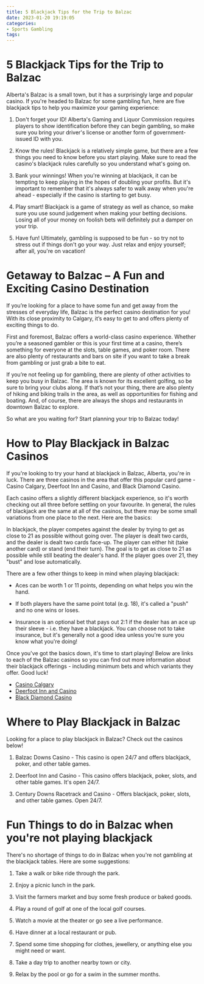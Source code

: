 ```yaml
---
title: 5 Blackjack Tips for the Trip to Balzac 
date: 2023-01-20 19:19:05
categories:
- Sports Gambling
tags:
---
```



#  5 Blackjack Tips for the Trip to Balzac 

Alberta's Balzac is a small town, but it has a surprisingly large and popular casino. If you're headed to Balzac for some gambling fun, here are five blackjack tips to help you maximize your gaming experience:

1. Don't forget your ID! Alberta's Gaming and Liquor Commission requires players to show identification before they can begin gambling, so make sure you bring your driver's license or another form of government-issued ID with you.

2. Know the rules! Blackjack is a relatively simple game, but there are a few things you need to know before you start playing. Make sure to read the casino's blackjack rules carefully so you understand what's going on.

3. Bank your winnings! When you're winning at blackjack, it can be tempting to keep playing in the hopes of doubling your profits. But it's important to remember that it's always safer to walk away when you're ahead - especially if the casino is starting to get busy.

4. Play smart! Blackjack is a game of strategy as well as chance, so make sure you use sound judgement when making your betting decisions. Losing all of your money on foolish bets will definitely put a damper on your trip.

5. Have fun! Ultimately, gambling is supposed to be fun - so try not to stress out if things don't go your way. Just relax and enjoy yourself; after all, you're on vacation!

#  Getaway to Balzac – A Fun and Exciting Casino Destination 

If you’re looking for a place to have some fun and get away from the stresses of everyday life, Balzac is the perfect casino destination for you! With its close proximity to Calgary, it’s easy to get to and offers plenty of exciting things to do.

First and foremost, Balzac offers a world-class casino experience. Whether you’re a seasoned gambler or this is your first time at a casino, there’s something for everyone at the slots, table games, and poker room. There are also plenty of restaurants and bars on site if you want to take a break from gambling or just grab a bite to eat.

If you’re not feeling up for gambling, there are plenty of other activities to keep you busy in Balzac. The area is known for its excellent golfing, so be sure to bring your clubs along. If that’s not your thing, there are also plenty of hiking and biking trails in the area, as well as opportunities for fishing and boating. And, of course, there are always the shops and restaurants in downtown Balzac to explore.

So what are you waiting for? Start planning your trip to Balzac today!

#  How to Play Blackjack in Balzac Casinos 

If you're looking to try your hand at blackjack in Balzac, Alberta, you're in luck. There are three casinos in the area that offer this popular card game - Casino Calgary, Deerfoot Inn and Casino, and Black Diamond Casino.

Each casino offers a slightly different blackjack experience, so it's worth checking out all three before settling on your favourite. In general, the rules of blackjack are the same at all of the casinos, but there may be some small variations from one place to the next. Here are the basics:

In blackjack, the player competes against the dealer by trying to get as close to 21 as possible without going over. The player is dealt two cards, and the dealer is dealt two cards face-up. The player can either hit (take another card) or stand (end their turn). The goal is to get as close to 21 as possible while still beating the dealer's hand. If the player goes over 21, they "bust" and lose automatically.

There are a few other things to keep in mind when playing blackjack:

- Aces can be worth 1 or 11 points, depending on what helps you win the hand.

- If both players have the same point total (e.g. 18), it's called a "push" and no one wins or loses.

- Insurance is an optional bet that pays out 2:1 if the dealer has an ace up their sleeve - i.e. they have a blackjack. You can choose not to take insurance, but it's generally not a good idea unless you're sure you know what you're doing!

Once you've got the basics down, it's time to start playing! Below are links to each of the Balzac casinos so you can find out more information about their blackjack offerings - including minimum bets and which variants they offer. Good luck! 

  * [Casino Calgary](http://www.casinocalgary.com/en/games/blackjack/) 
* [Deerfoot Inn and Casino](https://www.deerfootinnandcasino.com/game-directory/blackjack/) 
* [Black Diamond Casino](https://www.blackdiamondcasinoalberta.com/games/blackjack/)

#  Where to Play Blackjack in Balzac 

Looking for a place to play blackjack in Balzac? Check out the casinos below!

1. Balzac Downs Casino - This casino is open 24/7 and offers blackjack, poker, and other table games.

2. Deerfoot Inn and Casino - This casino offers blackjack, poker, slots, and other table games. It's open 24/7.

3. Century Downs Racetrack and Casino - Offers blackjack, poker, slots, and other table games. Open 24/7.

#  Fun Things to do in Balzac when you're not playing blackjack

There's no shortage of things to do in Balzac when you're not gambling at the blackjack tables. Here are some suggestions:

1. Take a walk or bike ride through the park.

2. Enjoy a picnic lunch in the park.

3. Visit the farmers market and buy some fresh produce or baked goods.

4. Play a round of golf at one of the local golf courses.

5. Watch a movie at the theater or go see a live performance.

6. Have dinner at a local restaurant or pub.

7. Spend some time shopping for clothes, jewellery, or anything else you might need or want.

8. Take a day trip to another nearby town or city.

9. Relax by the pool or go for a swim in the summer months.